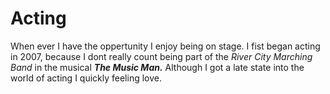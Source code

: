 # Acting

When ever I have the oppertunity I enjoy being on stage. I fist began acting in 2007,
because I dont really count being part of the _River City Marching Band_ in the musical **_The Music Man._** 
Although I got a late state into the world of acting I quickly feeling love. 
